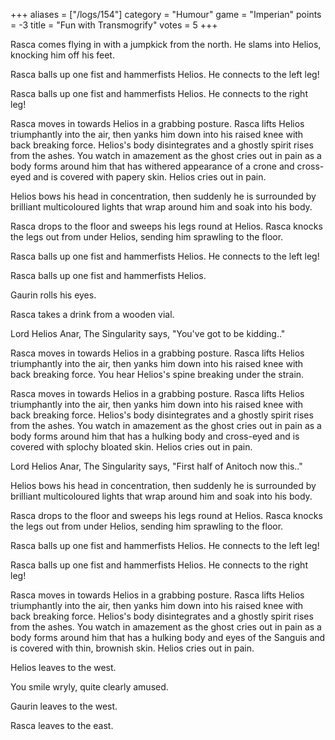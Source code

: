 +++
aliases = ["/logs/154"]
category = "Humour"
game = "Imperian"
points = -3
title = "Fun with Transmogrify"
votes = 5
+++

Rasca comes flying in with a jumpkick from the north.
He slams into Helios, knocking him off his feet.

Rasca balls up one fist and hammerfists Helios.
He connects to the left leg!

Rasca balls up one fist and hammerfists Helios.
He connects to the right leg!

Rasca moves in towards Helios in a grabbing posture.
Rasca lifts Helios triumphantly into the air, then yanks him down into his 
raised knee with back breaking force.
Helios's body disintegrates and a ghostly spirit rises from the ashes. You 
watch in amazement as the ghost cries out in pain as a body forms around him 
that has withered appearance of a crone and cross-eyed and is covered with 
papery skin.
Helios cries out in pain.

Helios bows his head in concentration, then suddenly he is surrounded by 
brilliant multicoloured lights that wrap around him and soak into his body.

Rasca drops to the floor and sweeps his legs round at Helios.
Rasca knocks the legs out from under Helios, sending him sprawling to the 
floor.

Rasca balls up one fist and hammerfists Helios.
He connects to the left leg!

Rasca balls up one fist and hammerfists Helios.


Gaurin rolls his eyes.

Rasca takes a drink from a wooden vial.

Lord Helios Anar, The Singularity says, "You've got to be kidding.."

Rasca moves in towards Helios in a grabbing posture.
Rasca lifts Helios triumphantly into the air, then yanks him down into his 
raised knee with back breaking force.
You hear Helios's spine breaking under the strain.

Rasca moves in towards Helios in a grabbing posture.
Rasca lifts Helios triumphantly into the air, then yanks him down into his 
raised knee with back breaking force.
Helios's body disintegrates and a ghostly spirit rises from the ashes. You 
watch in amazement as the ghost cries out in pain as a body forms around him 
that has a hulking body and cross-eyed and is covered with splochy bloated 
skin.
Helios cries out in pain.

Lord Helios Anar, The Singularity says, "First half of Anitoch now this.."

Helios bows his head in concentration, then suddenly he is surrounded by 
brilliant multicoloured lights that wrap around him and soak into his body.

Rasca drops to the floor and sweeps his legs round at Helios.
Rasca knocks the legs out from under Helios, sending him sprawling to the 
floor.

Rasca balls up one fist and hammerfists Helios.
He connects to the left leg!

Rasca balls up one fist and hammerfists Helios.
He connects to the right leg!

Rasca moves in towards Helios in a grabbing posture.
Rasca lifts Helios triumphantly into the air, then yanks him down into his 
raised knee with back breaking force.
Helios's body disintegrates and a ghostly spirit rises from the ashes. You 
watch in amazement as the ghost cries out in pain as a body forms around him 
that has a hulking body and eyes of the Sanguis and is covered with thin, 
brownish skin.
Helios cries out in pain.

Helios leaves to the west.

You smile wryly, quite clearly amused.

Gaurin leaves to the west.

Rasca leaves to the east.